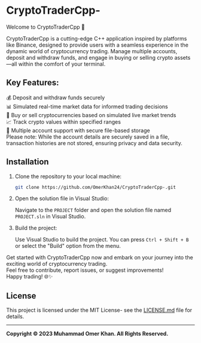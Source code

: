 # CryptoTraderCpp-

Welcome to CryptoTraderCpp 🚀

CryptoTraderCpp is a cutting-edge C++ application inspired by platforms like Binance, designed to provide users with a seamless experience in the dynamic world of cryptocurrency trading. Manage multiple accounts, deposit and withdraw funds, and engage in buying or selling crypto assets—all within the comfort of your terminal.

## Key Features:

💰 Deposit and withdraw funds securely <br>
📊 Simulated real-time market data for informed trading decisions <br>
🔄 Buy or sell cryptocurrencies based on simulated live market trends <br>
📈 Track crypto values within specified ranges <br>
📁 Multiple account support with secure file-based storage <br>
Please note: While the account details are securely saved in a file, transaction histories are not stored, ensuring privacy and data security. <br>

## Installation

1. Clone the repository to your local machine:

    ```bash
    git clone https://github.com/OmerKhan24/CryptoTraderCpp-.git

2. Open the solution file in Visual Studio:

    Navigate to the `PROJECT` folder and open the solution file named `PROJECT.sln` in Visual Studio.

3. Build the project:

    Use Visual Studio to build the project. You can press `Ctrl + Shift + B` or select the "Build" option from the menu.

Get started with CryptoTraderCpp now and embark on your journey into the exciting world of cryptocurrency trading. <br>
Feel free to contribute, report issues, or suggest improvements! <br>
Happy trading! 🌐✨

## License

This project is licensed under the MIT License- see the [LICENSE.md](https://github.com/OmerKhan24/CryptoTraderCpp-/blob/main/LICENSE) file for details.

  ---
  
**Copyright © 2023 Muhammad Omer Khan. All Rights Reserved.**
